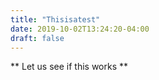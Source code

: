 ```yaml
---
title: "Thisisatest"
date: 2019-10-02T13:24:20-04:00
draft: false
---
```

** Let us see if this works **
